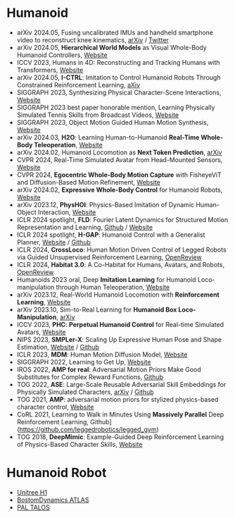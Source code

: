 # Humanoid
- arXiv 2024.05, Fusing uncalibrated IMUs and handheld smartphone video to reconstruct knee kinematics, [arXiv](https://arxiv.org/abs/2405.17368) / [Twitter](https://x.com/peabody124/status/1795500136119840883)
- arXiv 2024.05, **Hierarchical World Models** as Visual Whole-Body Humanoid Controllers, [Website](https://www.nicklashansen.com/rlpuppeteer/)
- ICCV 2023, Humans in 4D: Reconstructing and Tracking Humans with Transformers, [Website](https://shubham-goel.github.io/4dhumans/)
- arXiv 2024.05, **I-CTRL**: Imitation to Control Humanoid Robots Through Constrained Reinforcement Learning, [aXiv](https://arxiv.org/abs/2405.08726)
- SIGGRAPH 2023, Synthesizing Physical Character-Scene Interactions, [Website](https://xbpeng.github.io/projects/InterPhys/index.html)
- SIGGRAPH 2023 best paper honorable mention, Learning Physically Simulated Tennis Skills from Broadcast Videos, [Website](https://xbpeng.github.io/projects/Vid2Player3D/index.html)
- SIGGRAPH 2023, Object Motion Guided Human Motion Synthesis, [Website](https://lijiaman.github.io/projects/omomo/)
- arXiv 2024.03, **H2O**: Learning Human-to-Humanoid **Real-Time Whole-Body Teleoperation**, [Website](https://human2humanoid.com/) 
- arXiv 2024.02, Humanoid Locomotion as **Next Token Prediction**, [arXiv](https://arxiv.org/abs/2402.19469)
- CVPR 2024, Real-Time Simulated Avatar from Head-Mounted Sensors, [Website](https://www.zhengyiluo.com/SimXR/)
- CVPR 2024, **Egocentric Whole-Body Motion Capture** with FisheyeViT and Diffusion-Based Motion Refinement, [Website](https://people.mpi-inf.mpg.de/~jianwang/projects/egowholemocap/index.html)
- arXiv 2024.02, **Expressive Whole-Body Control** for Humanoid Robots, [Website](https://expressive-humanoid.github.io/)
- arXiv 2023.12, **PhysHOI**: Physics-Based Imitation of Dynamic Human-Object Interaction, [Website](https://wyhuai.github.io/physhoi-page/)
- ICLR 2024 spotlight, **FLD**: Fourier Latent Dynamics for Structured Motion Representation and Learning, [Github](https://github.com/mit-biomimetics/fld) / [Website](https://sites.google.com/view/iclr2024-fld/home)
- ICLR 2024 spotlight, **H-GAP**: Humanoid Control with a Generalist Planner, [Website](https://yingchenxu.com/hgap/) / [Github](https://github.com/facebookresearch/hgap)
- ICLR 2024, **CrossLoco**: Human Motion Driven Control of Legged Robots via Guided Unsupervised Reinforcement Learning, [OpenReview](https://openreview.net/forum?id=UCfz492fM8)
- ICLR 2024, **Habitat 3.0**: A Co-Habitat for Humans, Avatars, and Robots, [OpenReview](https://openreview.net/forum?id=4znwzG92CE)
- Humanoids 2023 oral, Deep **Imitation Learning** for Humanoid Loco-manipulation through Human Teleoperation, [Website](https://ut-austin-rpl.github.io/TRILL/)
- arXiv 2023.12, Real-World Humanoid Locomotion with **Reinforcement Learning**, [Website](https://learning-humanoid-locomotion.github.io/)
- arXiv 2023.10, Sim-to-Real Learning for **Humanoid Box Loco-Manipulation**, [arXiv](https://arxiv.org/abs/2310.03191)
- ICCV 2023, **PHC**: **Perpetual Humanoid Control** for Real-time Simulated Avatars, [Website](https://www.zhengyiluo.com/PHC-Site/)
- NIPS 2023, **SMPLer-X**: Scaling Up Expressive Human Pose and Shape Estimation, [Website](https://caizhongang.github.io/projects/SMPLer-X/) / [Github](https://github.com/caizhongang/SMPLer-X)
- ICLR 2023, **MDM**: Human Motion Diffusion Model, [Website](https://guytevet.github.io/mdm-page/)
- SIGGRAPH 2022, Learning to Get Up, [Website](https://tianxintao.github.io/get_up_control/)
- IROS 2022, **AMP for real**: Adversarial Motion Priors Make Good Substitutes for Complex Reward Functions, [Github](https://github.com/Alescontrela/AMP_for_hardware)
- TOG 2022, **ASE**: Large-Scale Reusable Adversarial Skill Embeddings for Physically Simulated Characters, [arXiv](https://arxiv.org/abs/2205.01906) / [Github](https://github.com/nv-tlabs/ASE)
- TOG 2021, **AMP**: adversarial motion priors for stylized physics-based character control, [Website](https://xbpeng.github.io/projects/AMP/)
- CoRL 2021, Learning to Walk in Minutes Using **Massively Parallel** Deep Reinforcement Learning, Github](https://github.com/leggedrobotics/legged_gym)
- TOG 2018, **DeepMimic**: Example-Guided Deep Reinforcement Learning of Physics-Based Character Skills, [Website](https://xbpeng.github.io/projects/DeepMimic/index.html)

# Humanoid Robot
- [Unitree H1](https://www.unitree.com/h1/)
- [BostomDynamics ATLAS](https://bostondynamics.com/atlas/)
- [PAL TALOS](https://pal-robotics.com/robots/talos/)
